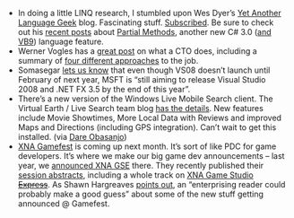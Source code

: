 -   In doing a little LINQ research, I stumbled upon Wes Dyer’s [Yet
    Another Language Geek](http://blogs.msdn.com/wesdyer/default.aspx)
    blog. Fascinating stuff.
    [Subscribed](http://blogs.msdn.com/wesdyer/rss.xml). Be sure to
    check out his [recent
    posts](http://blogs.msdn.com/wesdyer/archive/2007/05/23/in-case-you-haven-t-heard.aspx)
    about [Partial
    Methods](http://blogs.msdn.com/wesdyer/archive/2007/05/31/more-on-partial-methods.aspx),
    another new C\# 3.0 ([and
    VB9](http://blogs.msdn.com/timng/archive/2007/06/02/partial-methods-for-visual-basic.aspx))
    language feature.
-   Werner Vogles has a [great
    post](http://www.allthingsdistributed.com/2007/07/the_different_cto_roles.html)
    on what a CTO does, including a summary of [four different
    approaches](http://www.brixtonspa.com/Career/The_Role_of_the_CTO_4Models.pdf)
    to the job.
-   Somasegar [lets us
    know](http://blogs.msdn.com/somasegar/archive/2007/07/13/it-all-begins-february-27th.aspx)
    that even though VS08 doesn’t launch until February of next year,
    MSFT is “still aiming to release Visual Studio 2008 and .NET FX 3.5
    by the end of this year”.
-   There’s a new version of the Windows Live Mobile Search client. The
    Virtual Earth / Live Search team blog [has the
    details](http://virtualearth.spaces.live.com/Blog/cns%212BBC66E99FDCDB98%218910.entry).
    New features include Movie Showtimes, More Local Data with Reviews
    and improved Maps and Directions (including GPS integration). Can’t
    wait to get this installed. (via [Dare
    Obasanjo](http://www.25hoursaday.com/weblog/2007/07/13/LiveSearchForMobile20IsAvailable.aspx))
-   [XNA Gamefest](http://www.xnagamefest.com) is coming up next month.
    It’s sort of like PDC for game developers. It’s where we make our
    big game dev announcements – last year, we [announced XNA
    GSE](http://www.microsoft.com/presspass/press/2006/aug06/08-13xnagamestudiopr.mspx)
    there. They recently published their [session
    abstracts](http://www.xnagamefest.com/talk_abstracts.htm), including
    a whole track on [XNA Game Studio
    ~~Express~~](http://www.xnagamefest.com/talk_abstracts.htm#XNA_GAME_STUDIO).
    As Shawn Hargreaves [points
    out](http://blogs.msdn.com/shawnhar/archive/2007/07/12/gamefest.aspx),
    an “enterprising reader could probably make a good guess” about some
    of the new stuff getting announced @ Gamefest.


